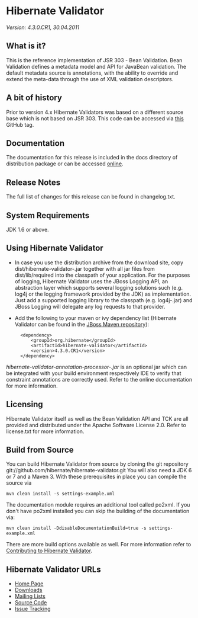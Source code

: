 # Hibernate Validator

*Version: 4.3.0.CR1, 30.04.2011*


## What is it?

This is the reference implementation of JSR 303 - Bean Validation. 
Bean Validation defines a metadata model and API for JavaBean validation. 
The default metadata source is annotations, with the ability to override and extend 
the meta-data through the use of XML validation descriptors.

## A bit of history

Prior to version 4.x Hibernate Validators was based on a different source base which 
is not based on JSR 303. This code can be accessed via [this](https://github.com/hibernate/hibernate-validator/tree/pre-validator3-removal/hibernate-validator-legacy) GitHub tag.

## Documentation

The documentation for this release is included in the docs directory of distribution package or can be accessed [online](  http://www.hibernate.org/subprojects/validator/docs.html).

## Release Notes

The full list of changes for this release can be found in changelog.txt.

## System Requirements

JDK 1.6 or above.

## Using Hibernate Validator

* In case you use the distribution archive from the download site, copy dist/hibernate-validator-<version>.jar together with all
jar files from dist/lib/required into the classpath of your application. For the purposes of logging, Hibernate Validator uses
the JBoss Logging API, an abstraction layer which supports several logging solutions such (e.g. log4j or the logging framework
provided by the JDK) as implementation. Just add a supported logging library to the classpath (e.g. log4j-<version>.jar) and JBoss
Logging will delegate any log requests to that provider.

* Add the following to your maven or ivy dependency list (Hibernate Validator can be found in the [JBoss Maven repository](http://repository.jboss.org/nexus/content/groups/public-jboss)):

        <dependency>
            <groupId>org.hibernate</groupId>
            <artifactId>hibernate-validator</artifactId>
            <version>4.3.0.CR1</version>
        </dependency>


*hibernate-validator-annotation-processor-<version>.jar* is an optional jar which can be integrated with your build
environment respectively IDE to verify that constraint annotations are correctly used. Refer to the online
documentation for more information.

## Licensing

Hibernate Validator itself as well as the Bean Validation API and TCK are all provided and distributed under
the Apache Software License 2.0. Refer to license.txt for more information.

## Build from Source

You can build Hibernate Validator from source by cloning the git repository git://github.com/hibernate/hibernate-validator.git
You will also need a JDK 6 or 7 and a Maven 3. With these prerequisites in place you can compile the source via

    mvn clean install -s settings-example.xml

The documentation module requires an additional tool called po2xml. If you don't have po2xml installed you can
skip the building of the documentation via:

    mvn clean install -DdisableDocumentationBuild=true -s settings-example.xml

There are more build options available as well. For more information refer to [Contributing to Hibernate Validator](http://community.jboss.org/wiki/ContributingtoHibernateValidator).

## Hibernate Validator URLs

* [Home Page](http://validator.hibernate.org)
* [Downloads](http://www.hibernate.org/subprojects/validator/download.html)
* [Mailing Lists](http://www.hibernate.org/community/mailinglists.html)
* [Source Code](git://github.com/hibernate/hibernate-validator.git)
* [Issue Tracking](http://opensource.atlassian.com/projects/hibernate/browse/HV)
